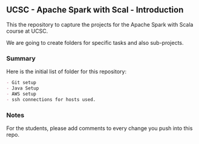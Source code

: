 ## UCSC - Apache Spark with Scal - Introduction

This the repository to capture the projects for the Apache Spark with Scala course at UCSC.

We are going to create folders for specific tasks and also sub-projects.

### Summary

Here is the initial list of folder for this repository:

```markdown
- Git setup
- Java Setup
- AWS setup
- ssh connections for hosts used.
```

### Notes

For the students, please add comments to every change you push into this repo.

